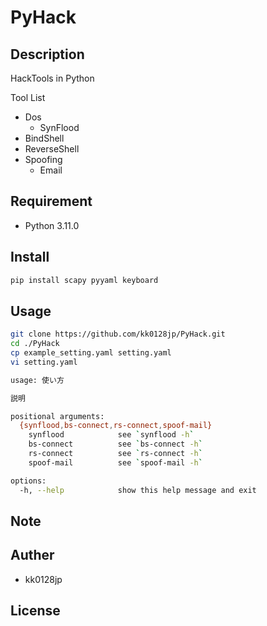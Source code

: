 # PyHack

## Description

HackTools in Python

Tool List

- Dos
  - SynFlood
- BindShell
- ReverseShell
- Spoofing
  - Email
  
## Requirement

- Python 3.11.0

## Install

``` bash
pip install scapy pyyaml keyboard
```

## Usage

``` bash
git clone https://github.com/kk0128jp/PyHack.git
cd ./PyHack
cp example_setting.yaml setting.yaml
vi setting.yaml
```

``` bash
usage: 使い方

説明

positional arguments:
  {synflood,bs-connect,rs-connect,spoof-mail}
    synflood            see `synflood -h`
    bs-connect          see `bs-connect -h`
    rs-connect          see `rs-connect -h`
    spoof-mail          see `spoof-mail -h`

options:
  -h, --help            show this help message and exit
```

## Note

## Auther

- kk0128jp

## License
